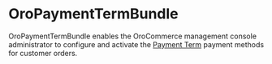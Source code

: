 # OroPaymentTermBundle

OroPaymentTermBundle enables the OroCommerce management console administrator to configure and activate the [Payment Term](http://www.businessdictionary.com/definition/payment-terms.html) payment methods for customer orders.
